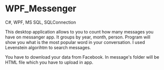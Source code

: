 # WPF_Messenger
C#, WPF,  MS SQL, SQLConnection

 This desktop application allows to you to count how many messages you have on messanger app. It groups by year, month, person. Program will show you what is the most popular word in your conversation. I used Levenstein algorihtm to search messages. 
 
 You have to download your data from Facebook. In message's folder will be HTML file which you have to upload in app.
